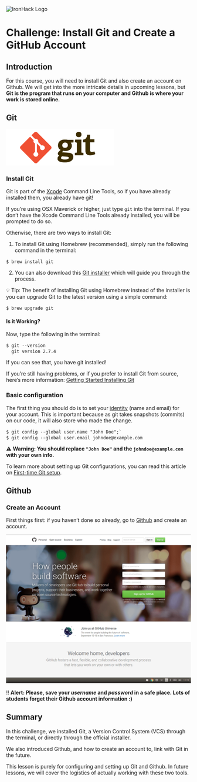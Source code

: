 ![IronHack Logo](https://s3-eu-west-1.amazonaws.com/ih-materials/uploads/upload_d5c5793015fec3be28a63c4fa3dd4d55.png)

# Challenge: Install Git and Create a GitHub Account

## Introduction

For this course, you will need to install Git and also create an account on Github. We will get into the more intricate details in upcoming lessons, but **Git is the program that runs on your computer and Github is where your work is stored online.**

## Git

![Git](../../images/git.png)

### Install Git

Git is part of the [Xcode](https://developer.apple.com/xcode/) Command Line Tools, so if you have already installed them, you already have git!

If you’re using OSX Maverick or higher, just type `git` into the terminal. If you don’t have the Xcode Command Line Tools already installed, you will be prompted to do so.

Otherwise, there are two ways to install Git:

1. To install Git using Homebrew (recommended), simply run the following command in the terminal:

```
$ brew install git
```

2. You can also download this [Git installer](http://git-scm.com/download/mac) which will guide you through the process.

:bulb: Tip: The benefit of installing Git using Homebrew instead of the installer is you can upgrade Git to the latest version using a simple command:

```
$ brew upgrade git
```

#### Is it Working?

Now, type the following in the terminal:

```
$ git --version
  git version 2.7.4
```

If you can see that, you have git installed!

If you’re still having problems, or if you prefer to install Git from source, here’s more information: [Getting Started Installing Git](http://git-scm.com/book/en/v2/Getting-Started-Installing-Git)

### Basic configuration

The first thing you should do is to set your [identity](https://git-scm.com/book/en/v2/Getting-Started-First-Time-Git-Setup#Your-Identity) (name and email) for your account. This is important because as git takes snapshots (commits) on our code, it will also store who made the change.

```
$ git config --global user.name "John Doe";`
$ git config --global user.email johndoe@example.com
```

:warning: **Warning: You should replace `"John Doe"` and the `johndoe@example.com` with your own info.**

To learn more about setting up Git configurations, you can read this article on [First-time Git setup](http://git-scm.com/book/en/v2/Getting-Started-First-Time-Git-Setup).

## Github

### Create an Account

First things first: if you haven’t done so already, go to [Github](https://github.com) and create an account.

![Github](../../images/github.png)

:bangbang: **Alert: Please, save your *username* and *password* in a safe place. Lots of students forget their Github account information :)**

## Summary

In this challenge, we installed Git, a Version Control System (VCS) through the terminal, or directly through the official installer.

We also introduced Github, and how to create an account to, link with Git in the future.

This lesson is purely for configuring and setting up Git and Github. In future lessons, we will cover the logistics of actually working with these two tools.
